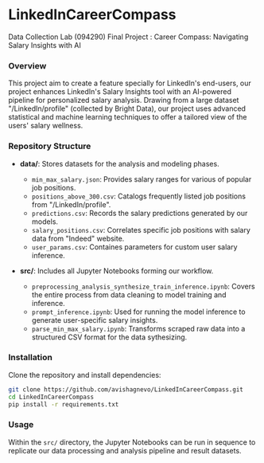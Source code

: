 # LinkedInCareerCompass
Data Collection Lab (094290) Final Project : Career Compass: Navigating Salary Insights with AI

### Overview
This project aim to create a feature specially for LinkedIn's end-users, our project enhances LinkedIn's Salary Insights tool with an AI-powered pipeline for personalized salary analysis. Drawing from a large dataset "/LinkedIn/profile" (collected by Bright Data), our project uses advanced statistical and machine learning techniques to offer a tailored view of the users' salary wellness.

### Repository Structure
- **data/**: Stores datasets for the analysis and modeling phases.
  - `min_max_salary.json`: Provides salary ranges for various of popular job positions.
  - `positions_above_300.csv`: Catalogs frequently listed job positions from "/LinkedIn/profile".
  - `predictions.csv`: Records the salary predictions generated by our models.
  - `salary_positions.csv`: Correlates specific job positions with salary data from "Indeed" website.
  - `user_params.csv`: Containes parameters for custom user salary inference.

- **src/**: Includes all Jupyter Notebooks forming our workflow.
  - `preprocessing_analysis_synthesize_train_inference.ipynb`: Covers the entire process from data cleaning to model training and inference.
  - `prompt_inference.ipynb`: Used for running the model inference to generate user-specific salary insights.
  - `parse_min_max_salary.ipynb`: Transforms scraped raw data into a structured CSV format for the data sythesizing.

### Installation
Clone the repository and install dependencies:
```bash
git clone https://github.com/avishagnevo/LinkedInCareerCompass.git
cd LinkedInCareerCompass
pip install -r requirements.txt
```

### Usage
Within the `src/` directory, the Jupyter Notebooks can be run in sequence to replicate our data processing and analysis pipeline and result datasets.
